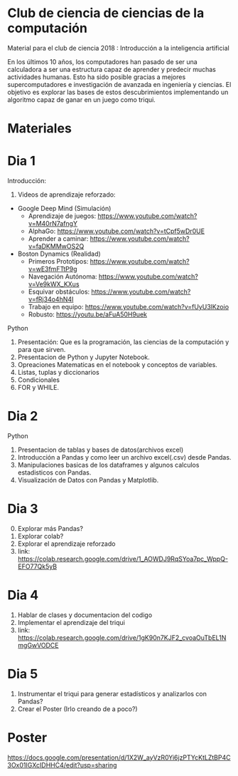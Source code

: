 # Club de ciencia de ciencias de la computación

Material para el club de ciencia 2018 : Introducción a la inteligencia artificial

En los últimos 10 años, los computadores han pasado de ser una calculadora a ser una estructura capaz de aprender y predecir muchas actividades humanas. Esto ha sido posible gracias a mejores supercomputadores e investigación de avanzada en ingeniería y ciencias. El objetivo es explorar las bases de estos descubrimientos implementando un algoritmo capaz de ganar en un juego como triqui.  

# Materiales


# Dia 1
Introducción:
1) Videos de aprendizaje reforzado: 
* Google Deep Mind (Simulación)
  * Aprendizaje de juegos: https://www.youtube.com/watch?v=M40rN7afngY
  * AlphaGo: https://www.youtube.com/watch?v=tCpf5wDr0UE
  * Aprender a caminar: https://www.youtube.com/watch?v=faDKMMwOS2Q
* Boston Dynamics (Realidad)
  * Primeros Prototipos: https://www.youtube.com/watch?v=wE3fmFTtP9g
  * Navegación Autónoma: https://www.youtube.com/watch?v=Ve9kWX_KXus
  * Esquivar obstáculos: https://www.youtube.com/watch?v=fRj34o4hN4I
  * Trabajo en equipo: https://www.youtube.com/watch?v=fUyU3lKzoio
  * Robusto: https://youtu.be/aFuA50H9uek

Python
1) Presentación: Que es la programación, las ciencias de la computación y para que sirven.
2) Presentacion de Python y Jupyter Notebook.
3) Opreaciones Matematicas en el notebook y conceptos de variables.
4) Listas, tuplas y diccionarios
5) Condicionales
6) FOR y WHILE.

# Dia 2
Python
1) Presentacion de tablas y bases de datos(archivos excel)
2) Introducción a Pandas y como leer un archivo excel(.csv) desde Pandas.
3) Manipulaciones basicas de los dataframes y algunos calculos estadisticos con Pandas.
4) Visualización de Datos con Pandas y Matplotlib.

# Dia 3
0) Explorar más Pandas?
1) Explorar colab?
2) Explorar el aprendizaje reforzado
3) link: https://colab.research.google.com/drive/1_AOWDJ9RqSYoa7pc_WppQ-EFO77Qk5yB

# Dia 4
1) Hablar de clases y documentacion del codigo
2) Implementar el aprendizaje del triqui
3) link: https://colab.research.google.com/drive/1gK90n7KJF2_cvoaOuTbEL1NmgGwVODCE

# Dia 5 

1) Instrumentar el triqui para generar estadísticos y analizarlos con Pandas?
2) Crear el Poster (Irlo creando de a poco?)

 
# Poster
https://docs.google.com/presentation/d/1X2W_ayVzR0Yi6jzPTYcKtLZtBP4C3Ox01IGXcIDHHC4/edit?usp=sharing
